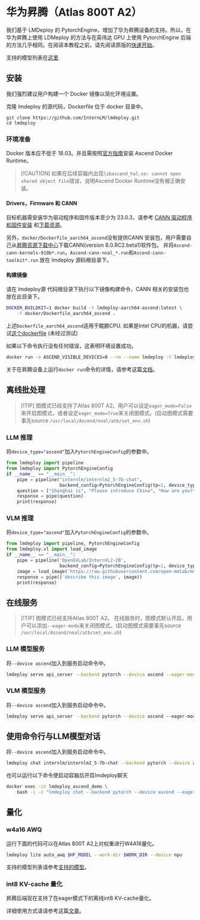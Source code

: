 # 华为昇腾（Atlas 800T A2）

我们基于 LMDeploy 的 PytorchEngine，增加了华为昇腾设备的支持。所以，在华为昇腾上使用 LDMeploy 的方法与在英伟达 GPU 上使用 PytorchEngine 后端的方法几乎相同。在阅读本教程之前，请先阅读原版的[快速开始](../get_started.md)。

支持的模型列表在[这里](../../supported_models/supported_models.md#PyTorchEngine-华为昇腾平台).

## 安装

我们强烈建议用户构建一个 Docker 镜像以简化环境设置。

克隆 lmdeploy 的源代码，Dockerfile 位于 docker 目录中。

```shell
git clone https://github.com/InternLM/lmdeploy.git
cd lmdeploy
```

### 环境准备

Docker 版本应不低于 18.03。并且需按照[官方指南](https://www.hiascend.com/document/detail/zh/mindx-dl/60rc2/clusterscheduling/clusterschedulingig/clusterschedulingig/dlug_installation_012.html)安装 Ascend Docker Runtime。

> \[!CAUTION\]
> 如果在后续容器内出现`libascend_hal.so: cannot open shared object file`错误，说明Ascend Docker Runtime没有被正确安装。

#### Drivers，Firmware 和 CANN

目标机器需安装华为驱动程序和固件版本至少为 23.0.3，请参考
[CANN 驱动程序和固件安装](https://www.hiascend.com/document/detail/zh/CANNCommunityEdition/800alpha001/softwareinst/instg/instg_0005.html)
和[下载资源](https://www.hiascend.com/hardware/firmware-drivers/community?product=4&model=26&cann=8.0.RC2.beta1&driver=1.0.25.alpha)。

另外，`docker/Dockerfile_aarch64_ascend`没有提供CANN 安装包，用户需要自己从[昇腾资源下载中心](https://www.hiascend.com/developer/download/community/result?module=cann&cann=8.0.RC2.beta1&product=4&model=26)下载CANN(version 8.0.RC2.beta1)软件包。
并将`Ascend-cann-kernels-910b*.run`，`Ascend-cann-nnal_*.run`和`Ascend-cann-toolkit*.run` 放在 lmdeploy 源码根目录下。

#### 构建镜像

请在 lmdeploy源 代码根目录下执行以下镜像构建命令，CANN 相关的安装包也放在此目录下。

```bash
DOCKER_BUILDKIT=1 docker build -t lmdeploy-aarch64-ascend:latest \
    -f docker/Dockerfile_aarch64_ascend .
```

上述`Dockerfile_aarch64_ascend`适用于鲲鹏CPU. 如果是Intel CPU的机器，请尝试[这个dockerfile](https://github.com/InternLM/lmdeploy/issues/2745#issuecomment-2473285703) (未经过测试)

如果以下命令执行没有任何错误，这表明环境设置成功。

```bash
docker run -e ASCEND_VISIBLE_DEVICES=0 --rm --name lmdeploy -t lmdeploy-aarch64-ascend:latest lmdeploy check_env
```

关于在昇腾设备上运行`docker run`命令的详情，请参考这篇[文档](https://www.hiascend.com/document/detail/zh/mindx-dl/60rc1/clusterscheduling/dockerruntimeug/dlruntime_ug_013.html)。

## 离线批处理

> \[!TIP\]
> 图模式已经支持了Atlas 800T A2。用户可以设定`eager_mode=False`来开启图模式，或者设定`eager_mode=True`来关闭图模式。(启动图模式需要事先source `/usr/local/Ascend/nnal/atb/set_env.sh`)

### LLM 推理

将`device_type="ascend"`加入`PytorchEngineConfig`的参数中。

```python
from lmdeploy import pipeline
from lmdeploy import PytorchEngineConfig
if __name__ == "__main__":
    pipe = pipeline("internlm/internlm2_5-7b-chat",
                    backend_config=PytorchEngineConfig(tp=1, device_type="ascend", eager_mode=True))
    question = ["Shanghai is", "Please introduce China", "How are you?"]
    response = pipe(question)
    print(response)
```

### VLM 推理

将`device_type="ascend"`加入`PytorchEngineConfig`的参数中。

```python
from lmdeploy import pipeline, PytorchEngineConfig
from lmdeploy.vl import load_image
if __name__ == "__main__":
    pipe = pipeline('OpenGVLab/InternVL2-2B',
                    backend_config=PytorchEngineConfig(tp=1, device_type='ascend', eager_mode=True))
    image = load_image('https://raw.githubusercontent.com/open-mmlab/mmdeploy/main/tests/data/tiger.jpeg')
    response = pipe(('describe this image', image))
    print(response)
```

## 在线服务

> \[!TIP\]
> 图模式已经支持Atlas 800T A2。
> 在线服务时，图模式默认开启，用户可以添加`--eager-mode`来关闭图模式。(启动图模式需要事先source `/usr/local/Ascend/nnal/atb/set_env.sh`)

### LLM 模型服务

将`--device ascend`加入到服务启动命令中。

```bash
lmdeploy serve api_server --backend pytorch --device ascend --eager-mode internlm/internlm2_5-7b-chat
```

### VLM 模型服务

将`--device ascend`加入到服务启动命令中。

```bash
lmdeploy serve api_server --backend pytorch --device ascend --eager-mode OpenGVLab/InternVL2-2B
```

## 使用命令行与LLM模型对话

将`--device ascend`加入到服务启动命令中。

```bash
lmdeploy chat internlm/internlm2_5-7b-chat --backend pytorch --device ascend --eager-mode
```

也可以运行以下命令使启动容器后开启lmdeploy聊天

```bash
docker exec -it lmdeploy_ascend_demo \
    bash -i -c "lmdeploy chat --backend pytorch --device ascend --eager-mode internlm/internlm2_5-7b-chat"
```

## 量化

### w4a16 AWQ

运行下面的代码可以在Atlas 800T A2上对权重进行W4A16量化。

```bash
lmdeploy lite auto_awq $HF_MODEL --work-dir $WORK_DIR --device npu
```

支持的模型列表请参考[支持的模型](../../supported_models/supported_models.md)。

### int8 KV-cache 量化

昇腾后端现在支持了在eager模式下的离线int8 KV-cache量化。

详细使用方式请请参考这篇[文章](https://github.com/DeepLink-org/dlinfer/blob/main/docs/quant/ascend_kv_quant.md)。

